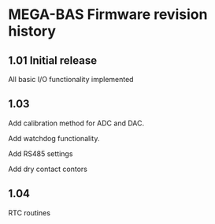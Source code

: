 # MEGA-BAS Firmware revision history

## 1.01 Initial release 
All basic I/O functionality implemented 

## 1.03 
Add calibration method for ADC and DAC.

Add watchdog functionality.

Add RS485 settings

Add dry contact contors

## 1.04
RTC routines 
